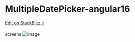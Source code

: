 # MultipleDatePicker-angular16

[Edit on StackBlitz ⚡️](https://stackblitz.com/edit/stackblitz-starters-jncz3l)

screens 
![image](https://github.com/urtaav/MultipleDatePicker-angular16/assets/30246385/061f83a0-e860-4889-af87-4d4891348512)
